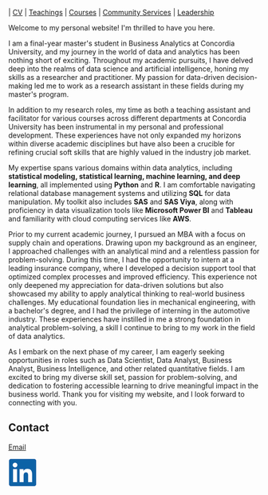 | [CV](cv.pdf) | [Teachings](teachings.md) | [Courses](courses.md) | [Community Services](services.md) | [Leadership](leadership.md)

Welcome to my personal website! I'm thrilled to have you here.

I am a final-year master's student in Business Analytics at Concordia University, and my journey in the world of data and analytics has been nothing short of exciting. Throughout my academic pursuits, I have delved deep into the realms of data science and artificial intelligence, honing my skills as a researcher and practitioner. My passion for data-driven decision-making led me to work as a research assistant in these fields during my master's program.

In addition to my research roles, my time as both a teaching assistant and facilitator for various courses across different departments at Concordia University has been instrumental in my personal and professional development. These experiences have not only expanded my horizons within diverse academic disciplines but have also been a crucible for refining crucial soft skills that are highly valued in the industry job market.

My expertise spans various domains within data analytics, including **statistical modeling, statistical learning, machine learning, and deep learning**, all implemented using **Python** and **R**. I am comfortable navigating relational database management systems and utilizing **SQL** for data manipulation. My toolkit also includes **SAS** and **SAS Viya**, along with proficiency in data visualization tools like **Microsoft Power BI** and **Tableau** and familiarity with cloud computing services like **AWS**.

Prior to my current academic journey, I pursued an MBA with a focus on supply chain and operations. Drawing upon my background as an engineer, I approached challenges with an analytical mind and a relentless passion for problem-solving. During this time, I had the opportunity to intern at a leading insurance company, where I developed a decision support tool that optimized complex processes and improved efficiency. This experience not only deepened my appreciation for data-driven solutions but also showcased my ability to apply analytical thinking to real-world business challenges. My educational foundation lies in mechanical engineering, with a bachelor's degree, and I had the privilege of interning in the automotive industry. These experiences have instilled in me a strong foundation in analytical problem-solving, a skill I continue to bring to my work in the field of data analytics.

As I embark on the next phase of my career, I am eagerly seeking opportunities in roles such as Data Scientist, Data Analyst, Business Analyst, Business Intelligence, and other related quantitative fields. I am excited to bring my diverse skill set, passion for problem-solving, and dedication to fostering accessible learning to drive meaningful impact in the business world. Thank you for visiting my website, and I look forward to connecting with you.

## Contact

[Email](amirhoseyn.saryazdi@gmail.com)

[![alt text](linkedin.png)](https://www.linkedin.com/ "LinkedIn")
